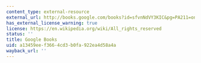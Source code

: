 ```yaml
---
content_type: external-resource
external_url: http://books.google.com/books?id=sfvnNdVY3KIC&pg=PA211=onepage
has_external_license_warning: true
license: https://en.wikipedia.org/wiki/All_rights_reserved
status: ''
title: Google Books
uid: a13459ee-f366-4cd3-b0fa-922ea4d58a4a
wayback_url: ''
---
```

